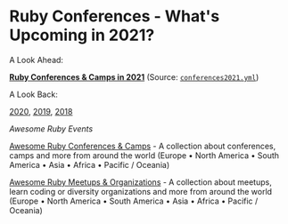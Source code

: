# Ruby Conferences - What's Upcoming in 2021?

A Look Ahead:

[**Ruby Conferences & Camps in 2021**](2021.md)   (Source: [`conferences2021.yml`](https://github.com/planetruby/conferences/blob/master/_data/conferences2021.yml))

A Look Back:

[2020](2020.md), [2019](2019.md), [2018](2018.md)



_Awesome Ruby Events_

[Awesome Ruby Conferences & Camps](conferences) - A collection about conferences, camps and more from around the world (Europe • North America • South America • Asia • Africa • Pacific / Oceania)

[Awesome Ruby Meetups & Organizations](https://planetruby.github.io/meetups) - A collection about meetups, learn coding or diversity organizations and more from around the world (Europe • North America • South America • Asia • Africa • Pacific / Oceania)
